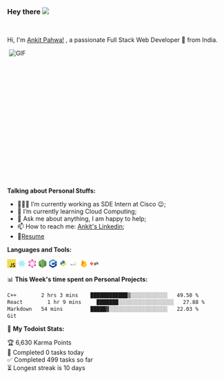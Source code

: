 ### Hey there <img src="https://media.giphy.com/media/hvRJCLFzcasrR4ia7z/giphy.gif" width="25px">
<br/>

Hi, I'm [Ankit Pahwa!](https://ankit-pahwa.herokuapp.com/) , a passionate Full Stack Web Developer 🚀 from India.

  <img align="right" alt="GIF" src="https://github.com/abhisheknaiidu/abhisheknaiidu/blob/master/code.gif?raw=true" width="500" height="320" />
  
**Talking about Personal Stuffs:**

- 👨🏽‍💻 I’m currently working as SDE Intern at Cisco :wink:;
- 🌱 I’m currently learning Cloud Computing; 
- 💬 Ask me about anything, I am happy to help;
- 📫 How to reach me: [Ankit's Linkedin](https://www.linkedin.com/in/ankit-pahwa-075b68170/);
- 📝[Resume](https://drive.google.com/file/d/1siEVp3JteKN08C8RkRDiz33aWiighE1V/view?usp=sharing)

**Languages and Tools:**  

<code><img height="20" src="https://raw.githubusercontent.com/github/explore/80688e429a7d4ef2fca1e82350fe8e3517d3494d/topics/javascript/javascript.png"></code>
<code><img height="20" src="https://raw.githubusercontent.com/github/explore/80688e429a7d4ef2fca1e82350fe8e3517d3494d/topics/react/react.png"></code>
<code><img height="20" src="https://raw.githubusercontent.com/github/explore/5c058a388828bb5fde0bcafd4bc867b5bb3f26f3/topics/graphql/graphql.png"></code>
<code><img height="20" src="https://raw.githubusercontent.com/github/explore/80688e429a7d4ef2fca1e82350fe8e3517d3494d/topics/nodejs/nodejs.png"></code>
<code><img height="20" src="https://raw.githubusercontent.com/github/explore/80688e429a7d4ef2fca1e82350fe8e3517d3494d/topics/cpp/cpp.png"></code>
<code><img height="20" src="https://raw.githubusercontent.com/github/explore/80688e429a7d4ef2fca1e82350fe8e3517d3494d/topics/python/python.png"></code>
<code><img height="20" src="https://raw.githubusercontent.com/github/explore/80688e429a7d4ef2fca1e82350fe8e3517d3494d/topics/mysql/mysql.png"></code>
<code><img height="20" src="https://raw.githubusercontent.com/github/explore/80688e429a7d4ef2fca1e82350fe8e3517d3494d/topics/firebase/firebase.png"></code>
<code><img height="20" src="https://raw.githubusercontent.com/github/explore/80688e429a7d4ef2fca1e82350fe8e3517d3494d/topics/git/git.png"></code>

📊 **This Week's time spent on Personal Projects:**
<!--START_SECTION:waka-->
```text
C++        2 hrs 3 mins    ████████████▒░░░░░░░░░░░░   49.50 % 
React        1 hr 9 mins     ███████░░░░░░░░░░░░░░░░░░   27.88 % 
Markdown   54 mins         █████▓░░░░░░░░░░░░░░░░░░░   22.03 % 
Git
```
🚧 **My Todoist Stats:**
<!-- TODO-IST:START -->
🏆  6,630 Karma Points           
🌸  Completed 0 tasks today           
✅  Completed 499 tasks so far           
⏳  Longest streak is 10 days
<!-- TODO-IST:END -->


